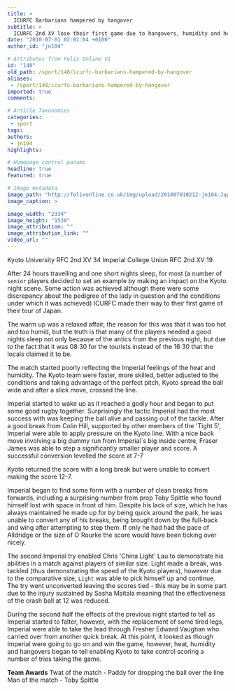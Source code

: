 ```yaml
---
title: >
  ICURFC Barbarians hampered by hangover
subtitle: >
  ICURFC 2nd XV lose their first game due to hangovers, humidity and heat - Toby Spittle &amp; Jovan Nedic report from Kyoto, Japan
date: "2010-07-01 02:01:04 +0100"
author_id: "jn104"

# Attributes from Felix Online V1
id: "148"
old_path: /sport/148/icurfc-barbarians-hampered-by-hangover
aliases:
 - /sport/148/icurfc-barbarians-hampered-by-hangover
imported: true
comments:

# Article Taxonomies
categories:
 - sport
tags:
authors:
 - jn104
highlights:

# Homepage control params
headline: true
featured: true

# Image metadata
image_path: "http://felixonline.co.uk/img/upload/201007010212-jn104-JapanRug.jpg"
image_caption: >

image_width: "2334"
image_height: "1530"
image_attribution: ""
image_attribution_link: ""
video_url: ""
---
```


Kyoto University RFC 2nd XV 34
 Imperial College Union RFC 2nd XV 19

After 24 hours travelling and one short nights sleep, for most (a number of `senior` players decided to set an example by making an impact on the Kyoto night scene. Some action was achieved although there were some discrepancy about the pedigree of the lady in question and the conditions under which it was achieved) ICURFC made their way to their first game of their tour of Japan.

The warm up was a relaxed affair, the reason for this was that it was too hot and too humid, but the truth is that many of the players needed a good nights sleep not only because of the antics from the previous night, but due to the fact that it was 08:30 for the tourists instead of the 16:30 that the locals claimed it to be.

The match started poorly reflecting the Imperial feelings of the heat and humidity. The Kyoto team were faster, more skilled, better adjusted to the conditions and taking advantage of the perfect pitch, Kyoto spread the ball wide and after a slick move, crossed the line.

Imperial started to wake up as it reached a godly hour and began to put some good rugby together. Surprisingly the tactic Imperial had the most success with was keeping the ball alive and passing out of the tackle. After a good break from Colin Hill, supported by other members of the 'Tight 5', Imperial were able to apply pressure on the Kyoto line. With a nice back move involving a big dummy run from Imperial`s big inside centre, Fraser James was able to step a significantly smaller player and score. A successful conversion levelled the score at 7-7

Kyoto returned the score with a long break but were unable to convert making the score 12-7.

Imperial began to find some form with a number of clean breaks from forwards, including a surprising number from prop Toby Spittle who found himself lost with space in front of him. Despite his lack of size, which he has always maintained he made up for by being quick around the park, he was unable to convert any of his breaks, being brought down by the full-back and wing after attempting to step them. If only he had had the pace of Alldridge or the size of O`Rourke the score would have been ticking over nicely.

The second Imperial try enabled Chris 'China Light' Lau to demonstrate his abilities in a match against players of similar size. Light made a break, was tackled (thus demonstrating the speed of the Kyoto players), however due to the comparative size, `Light` was able to pick himself up and continue. The try went unconverted leaving the scores tied - this may be in some part due to the injury sustained by Sasha Maitala meaning that the effectiveness of the crash ball at 12 was reduced.

During the second half the effects of the previous night started to tell as Imperial started to falter, however, with the replacement of some tired legs, Imperial were able to take the lead through Fresher Edward Vaughan who carried over from another quick break. At this point, it looked as though Imperial were going to go on and win the game, however, heat, humidity and hangovers began to tell enabling Kyoto to take control scoring a number of tries taking the game.

__Team Awards__
Twat of the match - Paddy for dropping the ball over the line
Man of the match - Toby Spittle

